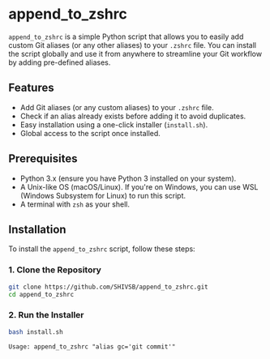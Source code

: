 # append_to_zshrc

`append_to_zshrc` is a simple Python script that allows you to easily add custom Git aliases (or any other aliases) to your `.zshrc` file. You can install the script globally and use it from anywhere to streamline your Git workflow by adding pre-defined aliases.

## Features

- Add Git aliases (or any custom aliases) to your `.zshrc` file.
- Check if an alias already exists before adding it to avoid duplicates.
- Easy installation using a one-click installer (`install.sh`).
- Global access to the script once installed.

## Prerequisites

- Python 3.x (ensure you have Python 3 installed on your system).
- A Unix-like OS (macOS/Linux). If you're on Windows, you can use WSL (Windows Subsystem for Linux) to run this script.
- A terminal with `zsh` as your shell.

## Installation

To install the `append_to_zshrc` script, follow these steps:

### 1. Clone the Repository

```bash
git clone https://github.com/SHIVSB/append_to_zshrc.git
cd append_to_zshrc
```
### 2. Run the Installer

```bash
bash install.sh
```

```
Usage: append_to_zshrc "alias gc='git commit'"
```
